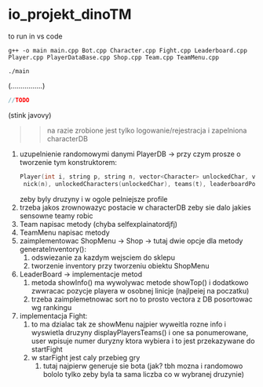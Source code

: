 # io_projekt_dinoTM

to run in vs code 

`` g++ -o main main.cpp Bot.cpp Character.cpp Fight.cpp Leaderboard.cpp Player.cpp PlayerDataBase.cpp Shop.cpp Team.cpp TeamMenu.cpp ``

`` ./main ``

(................)

```Java
//TODO
```
(stink javovy)

>> na razie zrobione jest tylko logowanie/rejestracja i zapelniona characterDB

1. uzupelnienie randomowymi danymi PlayerDB -> przy czym prosze o tworzenie tym konstruktorem: 
   ```C++
   Player(int i, string p, string n, vector<Character> unlockedChar, vector<Team> t, int lp, int c) : id(i), password(p),
    nick(n), unlockedCharacters(unlockedChar), teams(t), leaderboardPoints(lp), coins(c) {}
    ```
    zeby byly druzyny i w ogole pelniejsze profile
2. trzeba jakos zrownowazyc postacie w characterDB zeby sie dalo jakies sensowne teamy robic
3. Team napisac metody (chyba selfexplainatordjfj)
4. TeamMenu napisac metody
5. zaimplementowac ShopMenu -> Shop ->
    tutaj dwie opcje dla metody generateInventory():
    1. odswiezanie za kazdym wejsciem do sklepu
    2. tworzenie inventory przy tworzeniu obiektu ShopMenu
6. LeaderBoard -> implementacje metod
   1. metoda showInfo() ma wywolywac metode showTop() i dodatkowo zwwracac pozycje playera w osobnej linicje (najlpeiej na poczatku)
   2. trzeba zaimplemetnowac sort no to prosto vectora z DB posortowac wg rankingu
7. implementacja Fight:
   1. to ma dzialac tak ze showMenu najpier wyweitla rozne info i wyswietla druzyny displayPlayersTeams() i one sa ponumerowane, user wpisuje numer duryzny ktora wybiera i to jest przekazywane do startFight
   2. w starFight jest caly przebieg gry
      1. tutaj najpierw generuje sie bota (jak? tbh mozna i randomowo bololo tylko zeby byla ta sama liczba co w wybranej druzynie)

